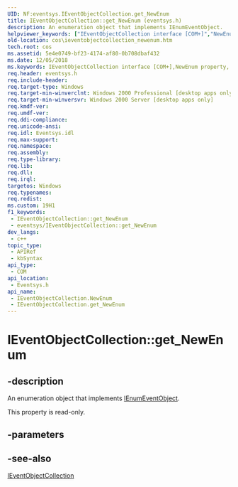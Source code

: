 ```yaml
---
UID: NF:eventsys.IEventObjectCollection.get_NewEnum
title: IEventObjectCollection::get_NewEnum (eventsys.h)
description: An enumeration object that implements IEnumEventObject.
helpviewer_keywords: ["IEventObjectCollection interface [COM+]","NewEnum property","IEventObjectCollection.NewEnum","IEventObjectCollection.get_NewEnum","IEventObjectCollection::NewEnum","IEventObjectCollection::get_NewEnum","NewEnum property [COM+]","NewEnum property [COM+]","IEventObjectCollection interface","cos.ieventobjectcollection_newenum","eventsys/IEventObjectCollection::NewEnum","eventsys/IEventObjectCollection::get_NewEnum","get_NewEnum"]
old-location: cos\ieventobjectcollection_newenum.htm
tech.root: cos
ms.assetid: 5e4e0749-bf23-4174-af80-0b708dbaf432
ms.date: 12/05/2018
ms.keywords: IEventObjectCollection interface [COM+],NewEnum property, IEventObjectCollection.NewEnum, IEventObjectCollection.get_NewEnum, IEventObjectCollection::NewEnum, IEventObjectCollection::get_NewEnum, NewEnum property [COM+], NewEnum property [COM+],IEventObjectCollection interface, cos.ieventobjectcollection_newenum, eventsys/IEventObjectCollection::NewEnum, eventsys/IEventObjectCollection::get_NewEnum, get_NewEnum
req.header: eventsys.h
req.include-header: 
req.target-type: Windows
req.target-min-winverclnt: Windows 2000 Professional [desktop apps only]
req.target-min-winversvr: Windows 2000 Server [desktop apps only]
req.kmdf-ver: 
req.umdf-ver: 
req.ddi-compliance: 
req.unicode-ansi: 
req.idl: Eventsys.idl
req.max-support: 
req.namespace: 
req.assembly: 
req.type-library: 
req.lib: 
req.dll: 
req.irql: 
targetos: Windows
req.typenames: 
req.redist: 
ms.custom: 19H1
f1_keywords:
 - IEventObjectCollection::get_NewEnum
 - eventsys/IEventObjectCollection::get_NewEnum
dev_langs:
 - c++
topic_type:
 - APIRef
 - kbSyntax
api_type:
 - COM
api_location:
 - Eventsys.h
api_name:
 - IEventObjectCollection.NewEnum
 - IEventObjectCollection.get_NewEnum
---
```


# IEventObjectCollection::get_NewEnum


## -description

An enumeration object that implements <a href="https://docs.microsoft.com/windows/desktop/api/eventsys/nn-eventsys-ienumeventobject">IEnumEventObject</a>.

This property is read-only.

## -parameters

## -see-also

<a href="https://docs.microsoft.com/windows/desktop/api/eventsys/nn-eventsys-ieventobjectcollection">IEventObjectCollection</a>

